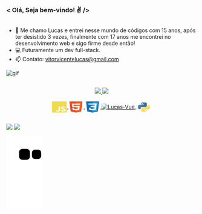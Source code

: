 ### < Olá, Seja bem-vindo! ✌️ />

##

- 🔭 Me chamo Lucas e entrei nesse mundo de códigos com 15 anos, após ter desistido 3 vezes, finalmente com 17 anos me encontrei no desenvolvimento web e sigo firme desde então!
- 💻 Futuramente um dev full-stack.
- 📫 Contato: vitorvicentelucas@gmail.com

<div>
  <img alt="gif" src="https://user-images.githubusercontent.com/86110408/180676781-0ea522f9-fdbf-4365-a1b0-1811f5f3dcd2.gif" width="300">
</div>



##

<div align="center">
  <a href="https://github.com/LucasVitorVD">
  <img height="180em" src="https://github-readme-stats.vercel.app/api?username=LucasVitorVD&show_icons=true&theme=dark&include_all_commits=true&count_private=true"/>
  <img height="180em" src="https://github-readme-stats.vercel.app/api/top-langs/?username=LucasVitorVD&layout=compact&langs_count=7&theme=dark"/>
</div>

<div style="display: inline_block" align="center"><br>
  <img align="center" alt="Lucas-Js" height="30" width="40" src="https://raw.githubusercontent.com/devicons/devicon/master/icons/javascript/javascript-plain.svg">
  <img align="center" alt="Lucas-HTML" height="30" width="40" src="https://raw.githubusercontent.com/devicons/devicon/master/icons/html5/html5-original.svg">
  <img align="center" alt="Lucas-CSS" height="30" width="40" src="https://raw.githubusercontent.com/devicons/devicon/master/icons/css3/css3-original.svg">
  <img align="center" alt="Lucas-Vue" height="30" width="40" src="https://cdn.jsdelivr.net/gh/devicons/devicon/icons/vuejs/vuejs-original.svg" />
  <img align="center" alt="Lucas-Python" height="30" width="40" src="https://raw.githubusercontent.com/devicons/devicon/master/icons/python/python-original.svg">
</div>

##

  <div> 
  <a href="https://www.instagram.com/lucas_v.dev/" target="_blank"><img src="https://img.shields.io/badge/Instagram-E4405F?style=for-the-badge&logo=instagram&logoColor=white" target="_blank"></a> 
  <a href="https://www.linkedin.com/in/lucas-vitor-472026210/" target="_blank"><img src="https://img.shields.io/badge/-LinkedIn-%230077B5?style=for-the-badge&logo=linkedin&logoColor=white" target="_blank"></a> 
 
  ![Snake animation](https://github.com/LucasVitorVD/LucasVitorVD/blob/output/github-contribution-grid-snake.svg)
 
</div>
